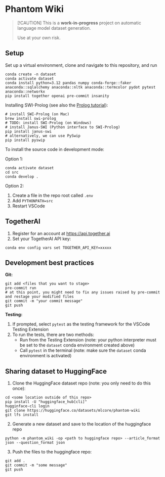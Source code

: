 # Phantom Wiki

> \[!CAUTION\]
> This is a **work-in-progress** project on automatic language model dataset generation.
>
> Use at your own risk.

## Setup

Set up a virtual environment, clone and navigate to this repository, and run
```
conda create -n dataset
conda activate dataset
conda install python=3.12 pandas numpy conda-forge::faker anaconda::sqlalchemy anaconda::nltk anaconda::termcolor pydot pytest anaconda::networkx
pip install together openai pre-commit insanity
```
Installing SWI-Prolog (see also the [Prolog tutorial](docs/prolog.md)):
```
# install SWI-Prolog (on Mac)
brew install swi-prolog
# TODO: install SWI-Prolog (on Windows)
# install Janus-SWI (Python interface to SWI-Prolog)
pip install janus-swi
# alternatively, we can use PySwip
pip install pyswip
```

To install the source code in development mode:

Option 1:
```
conda activate dataset
cd src
conda develop .
```

Option 2:
1. Create a file in the repo root called `.env`
2. Add `PYTHONPATH=src`
3. Restart VSCode

## TogetherAI

1. Register for an account at https://api.together.ai
2. Set your TogetherAI API key:

```
conda env config vars set TOGETHER_API_KEY=xxxxx
```

## Development best practices

**Git:**
```
git add <files that you want to stage>
pre-commit run
# at this point, you might need to fix any issues raised by pre-commit and restage your modified files
git commit -m "your commit message"
git push
```

**Testing:**
1. If prompted, select `pytest` as the testing framework for the VSCode Testing Extension
2. To run the tests, there are two methods:
    - Run from the Testing Extension (note: your python interpreter must be set to the `dataset` conda environment created above) 
    - Call `pytest` in the terminal (note: make sure the `dataset` conda environment is activated)

## Sharing dataset to HuggingFace

1. Clone the HuggingFace dataset repo (note: you only need to do this once): 
```
cd <some location outside of this repo>
pip install -U "huggingface_hub[cli]"
hugginface-cli login
git clone https://huggingface.co/datasets/mlcore/phantom-wiki
git lfs install
```
2. Generate a new dataset and save to the location of the huggingface repo
```
python -m phantom_wiki -op <path to huggingface repo> --article_format json --question_format json
```
3. Push the files to the huggingface repo:
```
git add .
git commit -m "some message"
git push
```